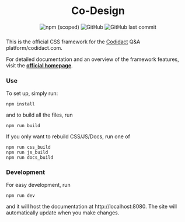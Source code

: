 
<div align="center">
    <h1>Co-Design</h1>
</div>

<div align="center">
    <img alt="npm (scoped)" src="https://img.shields.io/npm/v/@codidact/co-design?color=green">
    <img alt="GitHub" src="https://img.shields.io/github/license/codidact/co-design?color=neongreen">
    <img alt="GitHub last commit" src="https://img.shields.io/github/last-commit/codidact/co-design">
</div>

###

This is the official CSS framework for the [Codidact](https://codidact.org) Q&A platform/codidact.com.

For detailed documentation and an overview of the framework features, visit the [**official homepage**](https://codidact.github.io/co-design/).

### Use

To set up, simply run:

    npm install

and to build all the files, run

    npm run build

If you only want to rebuild CSS/JS/Docs, run one of

    npm run css_build
    npm run js_build
    npm run docs_build

### Development

For easy development, run

    npm run dev

and it will host the documentation at http://localhost:8080.
The site will automatically update when you make changes.